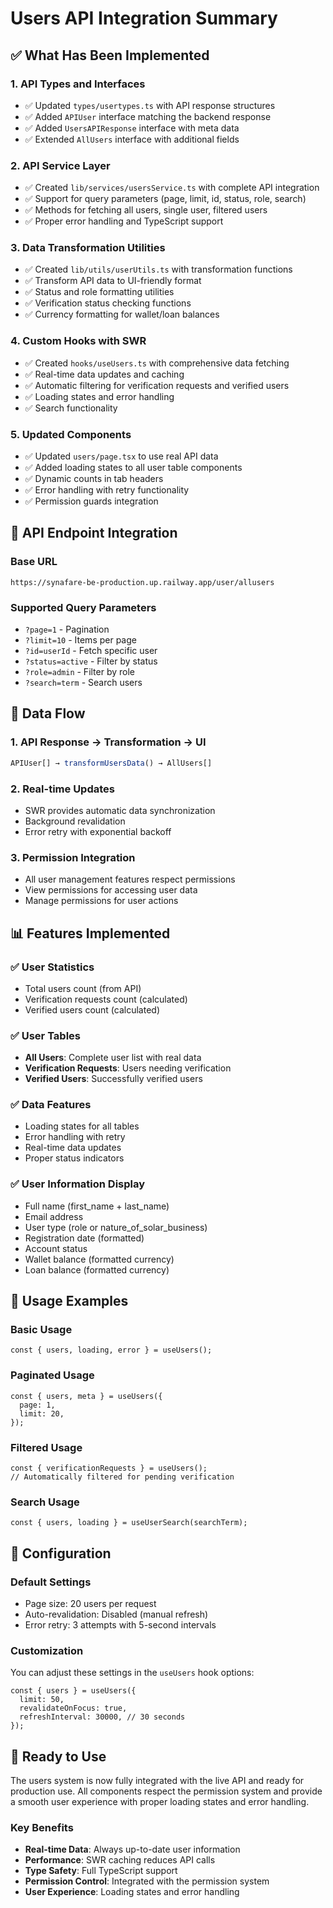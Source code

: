 # Users API Integration Summary

## ✅ What Has Been Implemented

### 1. **API Types and Interfaces**

- ✅ Updated `types/usertypes.ts` with API response structures
- ✅ Added `APIUser` interface matching the backend response
- ✅ Added `UsersAPIResponse` interface with meta data
- ✅ Extended `AllUsers` interface with additional fields

### 2. **API Service Layer**

- ✅ Created `lib/services/usersService.ts` with complete API integration
- ✅ Support for query parameters (page, limit, id, status, role, search)
- ✅ Methods for fetching all users, single user, filtered users
- ✅ Proper error handling and TypeScript support

### 3. **Data Transformation Utilities**

- ✅ Created `lib/utils/userUtils.ts` with transformation functions
- ✅ Transform API data to UI-friendly format
- ✅ Status and role formatting utilities
- ✅ Verification status checking functions
- ✅ Currency formatting for wallet/loan balances

### 4. **Custom Hooks with SWR**

- ✅ Created `hooks/useUsers.ts` with comprehensive data fetching
- ✅ Real-time data updates and caching
- ✅ Automatic filtering for verification requests and verified users
- ✅ Loading states and error handling
- ✅ Search functionality

### 5. **Updated Components**

- ✅ Updated `users/page.tsx` to use real API data
- ✅ Added loading states to all user table components
- ✅ Dynamic counts in tab headers
- ✅ Error handling with retry functionality
- ✅ Permission guards integration

## 🎯 API Endpoint Integration

### Base URL

```
https://synafare-be-production.up.railway.app/user/allusers
```

### Supported Query Parameters

- `?page=1` - Pagination
- `?limit=10` - Items per page
- `?id=userId` - Fetch specific user
- `?status=active` - Filter by status
- `?role=admin` - Filter by role
- `?search=term` - Search users

## 🔄 Data Flow

### 1. API Response → Transformation → UI

```typescript
APIUser[] → transformUsersData() → AllUsers[]
```

### 2. Real-time Updates

- SWR provides automatic data synchronization
- Background revalidation
- Error retry with exponential backoff

### 3. Permission Integration

- All user management features respect permissions
- View permissions for accessing user data
- Manage permissions for user actions

## 📊 Features Implemented

### ✅ User Statistics

- Total users count (from API)
- Verification requests count (calculated)
- Verified users count (calculated)

### ✅ User Tables

- **All Users**: Complete user list with real data
- **Verification Requests**: Users needing verification
- **Verified Users**: Successfully verified users

### ✅ Data Features

- Loading states for all tables
- Error handling with retry
- Real-time data updates
- Proper status indicators

### ✅ User Information Display

- Full name (first_name + last_name)
- Email address
- User type (role or nature_of_solar_business)
- Registration date (formatted)
- Account status
- Wallet balance (formatted currency)
- Loan balance (formatted currency)

## 🚀 Usage Examples

### Basic Usage

```tsx
const { users, loading, error } = useUsers();
```

### Paginated Usage

```tsx
const { users, meta } = useUsers({
  page: 1,
  limit: 20,
});
```

### Filtered Usage

```tsx
const { verificationRequests } = useUsers();
// Automatically filtered for pending verification
```

### Search Usage

```tsx
const { users, loading } = useUserSearch(searchTerm);
```

## 🔧 Configuration

### Default Settings

- Page size: 20 users per request
- Auto-revalidation: Disabled (manual refresh)
- Error retry: 3 attempts with 5-second intervals

### Customization

You can adjust these settings in the `useUsers` hook options:

```tsx
const { users } = useUsers({
  limit: 50,
  revalidateOnFocus: true,
  refreshInterval: 30000, // 30 seconds
});
```

## 🎉 Ready to Use

The users system is now fully integrated with the live API and ready for production use. All components respect the permission system and provide a smooth user experience with proper loading states and error handling.

### Key Benefits

- **Real-time Data**: Always up-to-date user information
- **Performance**: SWR caching reduces API calls
- **Type Safety**: Full TypeScript support
- **Permission Control**: Integrated with the permission system
- **User Experience**: Loading states and error handling
